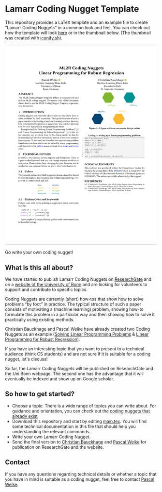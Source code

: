 
# Lamarr Coding Nugget Template

This repository provides a LaTeX template and an example file to create "Lamarr Coding Nuggets" in a common look and feel. 
You can check out how the template will look [here](main.pdf) or in the thumbnail below.
(The thumbnail was created with [iconify.sh](iconify.sh)). 

![thumbnail of a Lamarr Coding nugget](main-icon.png)

Go write your own coding nugget!


## What is this all about?

We have started to publish Lamarr Coding Nuggets on [ResearchGate](https://www.researchgate.net/project/Machine-Learning-Rhine-Ruhr-ML2R) and on a [website of the University of Bonn](https://mlai.cs.uni-bonn.de/teaching/lecturenotes) and are looking for volunteers to support and contribute to specific topics.

Coding Nuggets are currently (short) how-tos that show how to solve problems “by foot” in practice. The typical structure of such a paper consists of motivating a (machine learning) problem, showing how-to formulate this problem in a particular way and then showing how to solve it practically using existing methods. 

Christian Bauckhage and Pascal Welke have already created two Coding Nuggets as an example ([Solving Linear Programming Problems](https://mlai.cs.uni-bonn.de/lecturenotes/ml2r-cn-linearprogramming1.pdf) & [Linear Programming for Robust Regression](https://mlai.cs.uni-bonn.de/lecturenotes/ml2r-cn-linearprogramming2.pdf)).

If you have an interesting topic that you want to present to a technical audience (think CS students) and are not sure if it is suitable for a coding nugget, let's discuss!  

So far, the Lamarr Coding Nuggets will be published on ResearchGate and the Uni Bonn webpage. The second one has the advantage that it will eventually be indexed and show up on Google scholar.


## So how to get started?

- Choose a topic: There is a wide range of topics you can write about. For guidance and orientation, you can check out the [coding nuggets that already exist](https://mlai.cs.uni-bonn.de/teaching/lecturenotes)
- Download this repository and start by editing [main.tex](main.tex). You will find some technical documentation in this file that should help you understanding the relevant commands.
- Write your own Lamarr Coding Nugget.
- Send the final version to [Christian Bauckhage](christian.bauckhage@iais.fraunhofer.de) and [Pascal Welke](welke@cs.uni-bonn.de) for publication on ResearchGate and the website.


## Contact
If you have any questions regarding technical details or whether a topic that you have in mind is suitable as a coding nugget, feel free to contact [Pascal Welke](welke@cs.uni-bonn.de).
